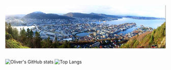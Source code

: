 <img src="pictures/tempbergenpanorama.jpg" />

<br>
<br>

![Oliver's GitHub stats](https://github-readme-stats.vercel.app/api?username=Tobe-Deleted&show_icons=true&theme=synthwave)
  ![Top Langs](https://github-readme-stats.vercel.app/api/top-langs/?username=Tobe-Deleted&layout=compact&theme=synthwave&Langs_count=10)
<!--
**Tobe-Deleted/Tobe-Deleted** is a ✨ _special_ ✨ repository because its `README.md` (this file) appears on your GitHub profile.

Here are some ideas to get you started:

- 🔭 I’m currently working on ...
- 🌱 I’m currently learning ...
- 👯 I’m looking to collaborate on ...
- 🤔 I’m looking for help with ...
- 💬 Ask me about ...
- 📫 How to reach me: ...
- 😄 Pronouns: ...
- ⚡ Fun fact: ...
  -->
